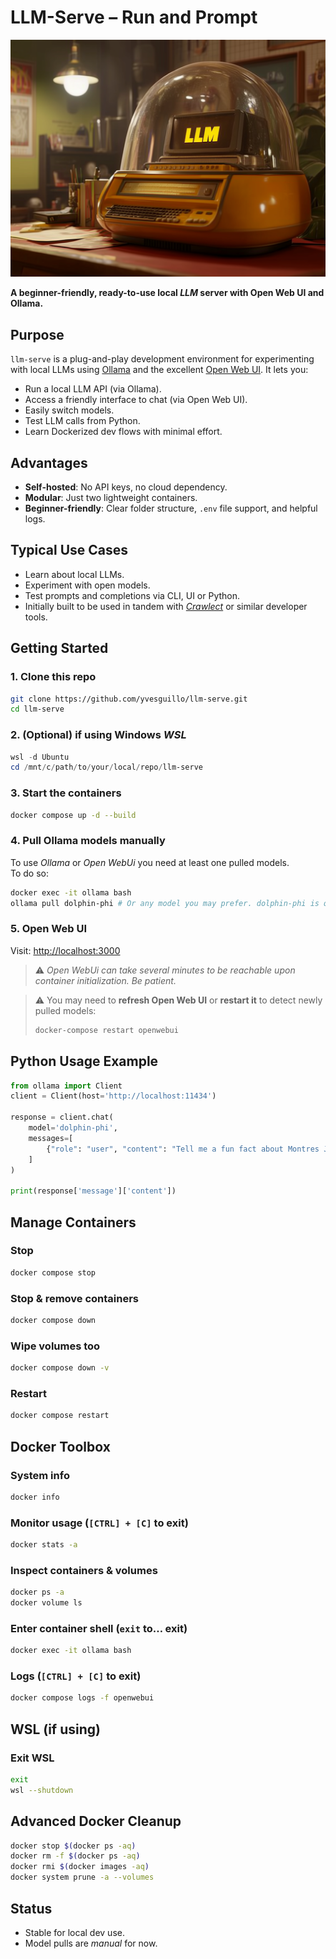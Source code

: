 # LLM-Serve – Run and Prompt

![LLM-Serve](images/llm-serve.png)

**A beginner-friendly, ready-to-use local *LLM* server with Open Web UI and Ollama.**

## Purpose

`llm-serve` is a plug-and-play development environment for experimenting with local LLMs using [Ollama](https://ollama.com/) and the excellent [Open Web UI](https://github.com/open-webui/open-webui). It lets you:

- Run a local LLM API (via Ollama).
- Access a friendly interface to chat (via Open Web UI).
- Easily switch models.
- Test LLM calls from Python.
- Learn Dockerized dev flows with minimal effort.

## Advantages

- **Self-hosted**: No API keys, no cloud dependency.
- **Modular**: Just two lightweight containers.
- **Beginner-friendly**: Clear folder structure, `.env` file support, and helpful logs.

## Typical Use Cases

- Learn about local LLMs.
- Experiment with open models.
- Test prompts and completions via CLI, UI or Python.
- Initially built to be used in tandem with [*Crawlect*](https://github.com/yvesguillo/crawlect) or similar developer tools.

## Getting Started

### 1. Clone this repo

```bash
git clone https://github.com/yvesguillo/llm-serve.git
cd llm-serve
```

### 2. (Optional) if using Windows *WSL*

```powershell
wsl -d Ubuntu
cd /mnt/c/path/to/your/local/repo/llm-serve
```

### 3. Start the containers

```bash
docker compose up -d --build
```

### 4. Pull Ollama models manually
To use *Ollama* or *Open WebUi* you need at least one pulled models.  
To do so:

```bash
docker exec -it ollama bash
ollama pull dolphin-phi # Or any model you may prefer. dolphin-phi is quite light, capable and perfect for testing.
```

### 5. Open Web UI
Visit: [http://localhost:3000](http://localhost:3000)

>⚠️ *Open WebUi can take several minutes to be reachable upon container initialization. Be patient.*

> ⚠️ You may need to **refresh Open Web UI** or **restart it** to detect newly pulled models:
> ```bash
> docker-compose restart openwebui
> ```

## Python Usage Example

```python
from ollama import Client
client = Client(host='http://localhost:11434')

response = client.chat(
    model='dolphin-phi',
    messages=[
        {"role": "user", "content": "Tell me a fun fact about Montres Jaquet Droz."}
    ]
)

print(response['message']['content'])
```

## Manage Containers

### Stop

```bash
docker compose stop
```

### Stop & remove containers

```bash
docker compose down
```

### Wipe volumes too

```bash
docker compose down -v
```

### Restart

```bash
docker compose restart
```

## Docker Toolbox

### System info

```bash
docker info
```

### Monitor usage (`[CTRL] + [C]` to exit)

```bash
docker stats -a
```

### Inspect containers & volumes

```bash
docker ps -a
docker volume ls
```

### Enter container shell (`exit` to… exit)

```bash
docker exec -it ollama bash
```

### Logs (`[CTRL] + [C]` to exit)

```bash
docker compose logs -f openwebui
```

## WSL (if using)

### Exit WSL

```bash
exit
wsl --shutdown
```

## Advanced Docker Cleanup

```bash
docker stop $(docker ps -aq)
docker rm -f $(docker ps -aq)
docker rmi $(docker images -aq)
docker system prune -a --volumes
```

## Status

- Stable for local dev use.
- Model pulls are *manual* for now.
